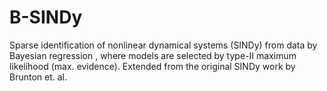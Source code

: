 # B-SINDy
Sparse identification of nonlinear dynamical systems (SINDy) from data by Bayesian regression , where models are selected by type-II maximum likelihood (max. evidence). Extended from the original SINDy work by Brunton et. al.
